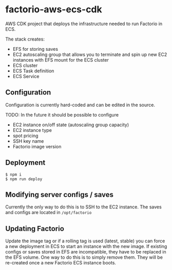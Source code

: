 # factorio-aws-ecs-cdk

AWS CDK project that deploys the infrastructure needed to run Factorio in ECS.

The stack creates:
- EFS for storing saves
- EC2 autoscaling group that allows you to terminate and spin up new EC2 instances with EFS mount for the ECS cluster
- ECS cluster
- ECS Task definition
- ECS Service

## Configuration

Configuration is currently hard-coded and can be edited in the source.

TODO: In the future it should be possible to configure 
- EC2 instance on/off state (autoscaling group capacity)
- EC2 instance type
- spot pricing
- SSH key name
- Factorio image version

## Deployment

```
$ npm i
$ npm run deploy
```

## Modifying server configs / saves

Currently the only way to do this is to SSH to the EC2 instance. The saves and configs are located in `/opt/factorio`

## Updating Factorio

Update the image tag or if a rolling tag is used (latest, stable) you can force a new deployment in ECS to start an instance with the new image. If existing configs or saves stored in EFS are incompatible, they have to be replaced in the EFS volume. One way to do this is to simply remove them. They will be re-created once a new Factorio ECS instance boots.
